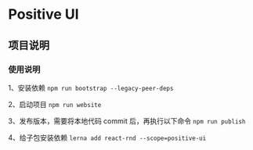 # Positive UI

## 项目说明

### 使用说明

1、安装依赖
`npm run bootstrap --legacy-peer-deps`

2、启动项目
`npm run website`

3、发布版本，需要将本地代码 commit 后，再执行以下命令
`npm run publish`

4、给子包安装依赖
`lerna add react-rnd --scope=positive-ui`
